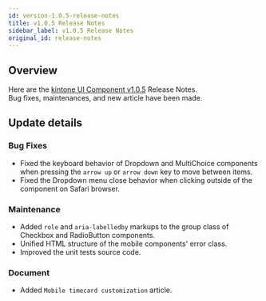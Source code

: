 ```yaml
---
id: version-1.0.5-release-notes
title: v1.0.5 Release Notes
sidebar_label: v1.0.5 Release Notes
original_id: release-notes
---
```


## Overview

Here are the [kintone UI Component v1.0.5](https://github.com/kintone-labs/kintone-ui-component/releases/tag/v1.0.5) Release Notes.<br>
Bug fixes, maintenances, and new article have been made.

## Update details
### Bug Fixes
- Fixed the keyboard behavior of Dropdown and MultiChoice components when pressing the `arrow up` or `arrow down` key to move between items.
- Fixed the Dropdown menu close behavior when clicking outside of the component on Safari browser.

### Maintenance
- Added `role` and `aria-labelledby` markups to the group class of Checkbox and RadioButton components.
- Unified HTML structure of the mobile components' error class.
- Improved the unit tests source code.

### Document
- Added `Mobile timecard customization` article.
